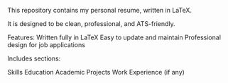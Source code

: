 This repository contains my personal resume, written in LaTeX.

It is designed to be clean, professional, and ATS-friendly.

Features:
Written fully in LaTeX
Easy to update and maintain
Professional design for job applications

Includes sections:

Skills
Education
Academic Projects
Work Experience (if any)
